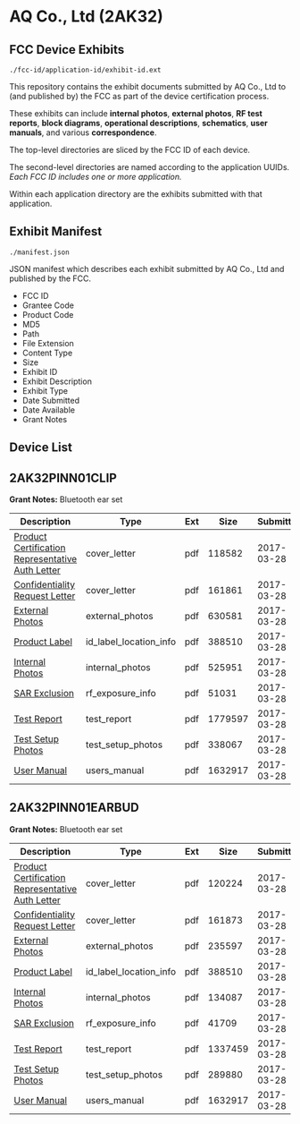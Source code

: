 # AQ Co., Ltd (2AK32)
## FCC Device Exhibits

```
./fcc-id/application-id/exhibit-id.ext
```

This repository contains the exhibit documents submitted by AQ Co., Ltd to (and published by) the FCC as part of the device certification process.

These exhibits can include **internal photos**, **external photos**, **RF test reports**, **block diagrams**, **operational descriptions**, **schematics**, **user manuals**, and various **correspondence**.

The top-level directories are sliced by the FCC ID of each device.

The second-level directories are named according to the application UUIDs. *Each FCC ID includes one or more application.*

Within each application directory are the exhibits submitted with that application. 

## Exhibit Manifest

```
./manifest.json
```

JSON manifest which describes each exhibit submitted by AQ Co., Ltd and published by the FCC.

- FCC ID
- Grantee Code
- Product Code
- MD5
- Path
- File Extension
- Content Type
- Size
- Exhibit ID
- Exhibit Description
- Exhibit Type
- Date Submitted
- Date Available
- Grant Notes

## Device List
## 2AK32PINN01CLIP
**Grant Notes:** Bluetooth ear set

| Description | Type | Ext | Size | Submitted | Available |
| ----------- | ---- | --- | ---- | --------- | --------- |
| [Product Certification Representative Auth Letter](2AK32PINN01CLIP/8a75f3c868530553d781e121a0914411/3335941.pdf) | cover_letter | pdf | 118582 | 2017-03-28 | 2017-03-28 |
| [Confidentiality Request Letter](2AK32PINN01CLIP/8a75f3c868530553d781e121a0914411/3335942.pdf) | cover_letter | pdf | 161861 | 2017-03-28 | 2017-03-28 |
| [External Photos](2AK32PINN01CLIP/8a75f3c868530553d781e121a0914411/3335955.pdf) | external_photos | pdf | 630581 | 2017-03-28 | 2017-03-28 |
| [Product Label](2AK32PINN01CLIP/8a75f3c868530553d781e121a0914411/3335957.pdf) | id_label_location_info | pdf | 388510 | 2017-03-28 | 2017-03-28 |
| [Internal Photos](2AK32PINN01CLIP/8a75f3c868530553d781e121a0914411/3335956.pdf) | internal_photos | pdf | 525951 | 2017-03-28 | 2017-03-28 |
| [SAR Exclusion](2AK32PINN01CLIP/8a75f3c868530553d781e121a0914411/3335954.pdf) | rf_exposure_info | pdf | 51031 | 2017-03-28 | 2017-03-28 |
| [Test Report](2AK32PINN01CLIP/8a75f3c868530553d781e121a0914411/3335952.pdf) | test_report | pdf | 1779597 | 2017-03-28 | 2017-03-28 |
| [Test Setup Photos](2AK32PINN01CLIP/8a75f3c868530553d781e121a0914411/3335951.pdf) | test_setup_photos | pdf | 338067 | 2017-03-28 | 2017-03-28 |
| [User Manual](2AK32PINN01CLIP/8a75f3c868530553d781e121a0914411/3335950.pdf) | users_manual | pdf | 1632917 | 2017-03-28 | 2017-09-24 |
## 2AK32PINN01EARBUD
**Grant Notes:** Bluetooth ear set

| Description | Type | Ext | Size | Submitted | Available |
| ----------- | ---- | --- | ---- | --------- | --------- |
| [Product Certification Representative Auth Letter](2AK32PINN01EARBUD/5d1605ba7ddc62d0ee1f5406e6df7643/3335988.pdf) | cover_letter | pdf | 120224 | 2017-03-28 | 2017-03-28 |
| [Confidentiality Request Letter](2AK32PINN01EARBUD/5d1605ba7ddc62d0ee1f5406e6df7643/3335991.pdf) | cover_letter | pdf | 161873 | 2017-03-28 | 2017-03-28 |
| [External Photos](2AK32PINN01EARBUD/5d1605ba7ddc62d0ee1f5406e6df7643/3336009.pdf) | external_photos | pdf | 235597 | 2017-03-28 | 2017-03-28 |
| [Product Label](2AK32PINN01EARBUD/5d1605ba7ddc62d0ee1f5406e6df7643/3335957.pdf) | id_label_location_info | pdf | 388510 | 2017-03-28 | 2017-03-28 |
| [Internal Photos](2AK32PINN01EARBUD/5d1605ba7ddc62d0ee1f5406e6df7643/3336010.pdf) | internal_photos | pdf | 134087 | 2017-03-28 | 2017-03-28 |
| [SAR Exclusion](2AK32PINN01EARBUD/5d1605ba7ddc62d0ee1f5406e6df7643/3336008.pdf) | rf_exposure_info | pdf | 41709 | 2017-03-28 | 2017-03-28 |
| [Test Report](2AK32PINN01EARBUD/5d1605ba7ddc62d0ee1f5406e6df7643/3336005.pdf) | test_report | pdf | 1337459 | 2017-03-28 | 2017-03-28 |
| [Test Setup Photos](2AK32PINN01EARBUD/5d1605ba7ddc62d0ee1f5406e6df7643/3336002.pdf) | test_setup_photos | pdf | 289880 | 2017-03-28 | 2017-03-28 |
| [User Manual](2AK32PINN01EARBUD/5d1605ba7ddc62d0ee1f5406e6df7643/3335950.pdf) | users_manual | pdf | 1632917 | 2017-03-28 | 2017-09-24 |
